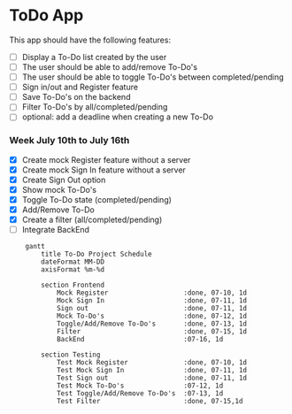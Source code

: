 # ToDo App

This app should have the following features:

- [ ] Display a To-Do list created by the user
- [ ] The user should be able to add/remove To-Do's
- [ ] The user should be able to toggle To-Do's between completed/pending
- [ ] Sign in/out and Register feature
- [ ] Save To-Do's on the backend
- [ ] Filter To-Do's by all/completed/pending
- [ ] optional: add a deadline when creating a new To-Do 

### Week July 10th to July 16th
- [X] Create mock Register feature without a server
- [x] Create mock Sign In feature without a server
- [x] Create Sign Out option
- [x] Show mock To-Do's
- [x] Toggle To-Do state (completed/pending)
- [x] Add/Remove To-Do
- [x] Create a filter (all/completed/pending)
- [ ] Integrate BackEnd

```mermaid
    gantt 
        title To-Do Project Schedule
        dateFormat MM-DD
        axisFormat %m-%d
        
        section Frontend
            Mock Register                   :done, 07-10, 1d
            Mock Sign In                    :done, 07-11, 1d
            Sign out                        :done, 07-11, 1d
            Mock To-Do's                    :done, 07-12, 1d
            Toggle/Add/Remove To-Do's       :done, 07-13, 1d
            Filter                          :done, 07-15, 1d
            BackEnd                         :07-16, 1d

        section Testing
            Test Mock Register              :done, 07-10, 1d
            Test Mock Sign In               :done, 07-11, 1d
            Test Sign out                   :done, 07-11, 1d
            Test Mock To-Do's               :07-12, 1d
            Test Toggle/Add/Remove To-Do's  :07-13, 1d
            Test Filter                     :done, 07-15,1d
```